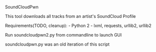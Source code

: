 SoundCloudPwn

This tool downloads all tracks from an artist's SoundCloud Profile

Requirements(TODO, cleanup):
	- Python 2
	- lxml, requests, urllib2, urllib2

Run soundcloudpwn2.py from commandline to launch GUI

soundcloudpwn.py was an old iteration of this script
